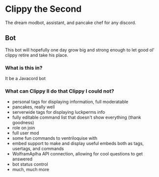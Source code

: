 # Clippy the Second

The dream modbot, assistant, and pancake chef for any discord.

## Bot

This bot will hopefully one day grow big and strong enough to let good ol' clippy retire and take his place.

### What is this in? 

It be a Javacord bot

### What can Clippy II do that Clippy I could not?

* personal tags for displaying information, full moderatable
* pancakes, really well
* serverwide tags for displaying luckperms info
* fully editable command list that doesn't show everything (thank goodness)
* role on join
* full user mod
* some fun commands to ventriloquise with
* embed support to make and display useful embeds both as tags, usertags, and commands
* WolframAplha API connection, allowing for cool questions to get answered
* bot status control
* much, much more
